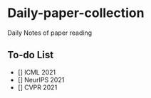 # Daily-paper-collection
Daily Notes of paper reading


## To-do List

- [] ICML 2021
- [] NeurIPS 2021
- [] CVPR 2021
